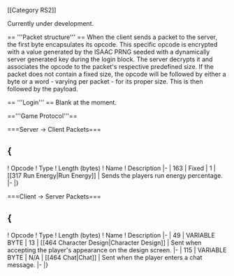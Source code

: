 \[\[Category RS2\]\]

Currently under development.

== '''Packet structure''' == When the client sends a packet to the
server, the first byte encapsulates its opcode. This specific opcode is
encrypted with a value generated by the ISAAC PRNG seeded with a
dynamically server generated key during the login block. The server
decrypts it and associates the opcode to the packet's respective
predefined size. If the packet does not contain a fixed size, the opcode
will be followed by either a byte or a word - varying per packet - for
its proper size. This is then followed by the payload.

== '''Login''' == Blank at the moment.

=='''Game Protocol'''==

===Server -\> Client Packets===

  {
  ---

! Opcode ! Type ! Length (bytes) ! Name ! Description \|- \| 163 \|
Fixed \| 1 \| \[\[317 Run Energy\|Run Energy\]\] \| Sends the players
run energy percentage. \|- \|}

===Client -\> Server Packets===

  {
  ---

! Opcode ! Type ! Length (bytes) ! Name ! Description \|- \| 49 \|
VARIABLE BYTE \| 13 \| \[\[464 Character Design\|Character Design\]\] \|
Sent when accepting the player's appearance on the design screen. \|- \|
115 \| VARIABLE BYTE \| N/A \| \[\[464 Chat\|Chat\]\] \| Sent when the
player enters a chat message. \|- \|}
